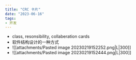 ```yaml
---
title: "CRC 卡片"
date: "2023-06-16"
tags:
- 开发
---
```


- class, resonsibility, collaberation cards
- 软件结构设计的一种方式
- ![[attachments/Pasted image 20230219152252.png|L|300]]
- ![[attachments/Pasted image 20230219152444.png|L|300]]
